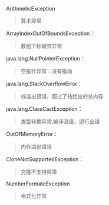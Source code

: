 

ArithmeticException 

> 算术异常 

ArrayIndexOutOfBoundsException：

> 数组下标越界异常 

java.lang.NullPointerException：

> 空指针异常：没有指向 

java.lang.StackOverflowError：

> 栈溢出错误，超过了栈给出的总内存

java.lang.ClassCastException：

> 类型转换异常,编译没错，运行出错 

OutOfMemoryError：

> 内存溢出错误

CloneNotSupportedException：

> 克隆不支持异常 

NumberFormateException 

> 格式化异常

 
